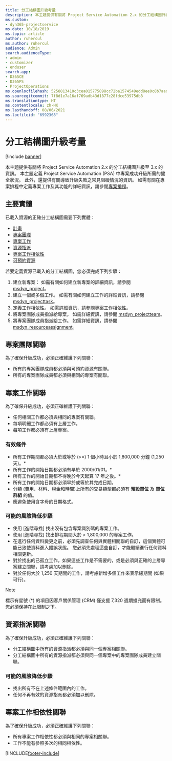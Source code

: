 ```yaml
---
title: 分工結構圖升級考量
description: 本主題提供有關將 Project Service Automation 2.x 的分工結構圖升級至 3.x 的資訊。
ms.custom:
- dyn365-projectservice
ms.date: 10/18/2019
ms.topic: article
author: ruhercul
ms.author: ruhercul
audience: Admin
search.audienceType:
- admin
- customizer
- enduser
search.app:
- D365CE
- D365PS
- ProjectOperations
ms.openlocfilehash: 5258813410c3cea015775898cc72ba1574549edd8ee0c8b7aad8c94943eb5a60
ms.sourcegitcommit: 7f8d1e7a16af769adb43d1877c28fdce53975db8
ms.translationtype: HT
ms.contentlocale: zh-HK
ms.lasthandoff: 08/06/2021
ms.locfileid: "6992368"
---
```

# <a name="upgrade-considerations-for-the-work-breakdown-structure"></a>分工結構圖升級考量

[!include [banner](../includes/psa-now-project-operations.md)]

本主題提供有關將 Project Service Automation 2.x 的分工結構圖升級至 3.x 的資訊。 本主題定義 Project Service Automation (PSA) 中專案成功升級所需的健全狀況。 此外，還提供有關導致升級失敗之常見阻礙情況的資訊。 如需有關在專案排程中定義專案工作及其功能的詳細資訊，請參閱[專案排程](project-creating.md)。

## <a name="key-entities"></a>主要實體
已載入資源的正確分工結構圖需要下列實體：

- [計畫](/dynamics365/customerengagement/on-premises/developer/entities/msdyn_project)
- [專案團隊](/dynamics365/customerengagement/on-premises/developer/entities/msdyn_projectteam)
- [專案工作](/dynamics365/customerengagement/on-premises/developer/entities/msdyn_projecttask)
- [資源指派](/dynamics365/customerengagement/on-premises/developer/entities/msdyn_resourceassignment)
- [專案工作相依性](/dynamics365/customerengagement/on-premises/developer/entities/msdyn_projecttaskdependency)
- [可預約資源](/dynamics365/customerengagement/on-premises/developer/entities/bookableresource)

若要定義資源已載入的分工結構圖，您必須完成下列步驟：

1. 建立新專案： 如需有關如何建立新專案的詳細資訊，請參閱 [msdyn_project](/dynamics365/customerengagement/on-premises/developer/entities/msdyn_project)。
2. 建立一個或多個工作。 如需有關如何建立工作的詳細資訊，請參閱 [msdyn_projecttask](/dynamics365/customerengagement/on-premises/developer/entities/msdyn_projecttask)。
3. 定義工作相依性。 如需詳細資訊，請參閱[專案工作相依性](/dynamics365/customerengagement/on-premises/developer/entities/msdyn_projecttaskdependency)。
4. 將專案團隊成員指派給專案。 如需詳細資訊，請參閱 [msdyn_projectteam](/dynamics365/customerengagement/on-premises/developer/entities/msdyn_projectteam)。
5. 將專案團隊成員指派給工作。 如需詳細資訊，請參閱 [msdyn_resourceassignment](/dynamics365/customerengagement/on-premises/developer/entities/msdyn_resourceassignment)。

## <a name="project-team-relationships"></a>專案團隊關聯

為了確保升級成功，必須正確維護下列關聯：
- 所有的專案團隊成員都必須與可預約資源有關聯。
- 所有的專案團隊成員都必須與相同的專案有關聯。 

## <a name="project-task-relationships"></a>專案工作關聯
為了確保升級成功，必須正確維護下列關聯：

- 任何相關工作都必須與相同的專案有關聯。
- 每項明細工作都必須有上層工作。
- 每項工作都必須有上層專案。

### <a name="valid-conditions"></a>有效條件

- 所有工作期間都必須大於或等於 (>=) 1 個小時且小於 1,800,000 分鐘 (1,250 天)。*
- 所有工作的開始日期都必須有早於 2000/01/01。*
- 所有工作的開始日期都不得晚於今天起算 17 年之後。*
- 所有工作的開始日期都必須早於或等於其完成日期。
- 分類 (費用、材料、稅金和時間)上所有的交易類型都必須有 **預設單位** 及 **單位群組** 的值。
- 應避免使用含字母的日期格式。

### <a name="potential-mitigation-steps"></a>可能的風險降低步驟
- 使用 [進階尋找] 找出沒有包含專案識別碼的專案工作。
- 使用 [進階尋找] 找出排程期間大於 > 1,800,000 的專案工作。
- 在進行任何資料變更之前，必須先調查任何與實體相關聯的自訂，這個實體可能已致使資料進入錯誤狀態。 您必須先處理這些自訂，才能繼續進行任何資料相關更新。
- 對於找出的已孤立工作，如果這些工作是不需要的，或是必須與正確的上層專案建立關聯，請考慮加以刪除。
- 對於任何大於 1,250 天期間的工作，請考慮新增多個工作來表示總期間 (如果可行)。

> [!NOTE]
> 標示有星號 (\*) 的項目因客戶關係管理 (CRM) 僅支援 7,320 週期擴充而有限制。 您必須保持在此限制之下。

## <a name="resource-assignment-relationships"></a>資源指派關聯
為了確保升級成功，必須正確維護下列關聯：

- 分工結構圖中所有的資源指派都必須與同一個專案相關聯。
- 分工結構圖中所有的資源指派都必須與同一個專案中的專案團隊成員建立關聯。

### <a name="potential-mitigation-steps"></a>可能的風險降低步驟
- 找出所有不在上述條件範圍內的工作。  
- 任何不再有效的資源指派都必須加以刪除。

## <a name="project-task-dependency-relationships"></a>專案工作相依性關聯
為了確保升級成功，必須正確維護下列關聯：

- 所有專案工作相依性都必須與相同的專案相關聯。
- 工作不能有參照多次的相同相依性。


[!INCLUDE[footer-include](../includes/footer-banner.md)]